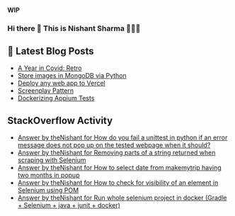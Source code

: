 #### WIP
### Hi there 👋  This is Nishant Sharma 🧑🏼‍🎤

## 📕 Latest Blog Posts
<!-- BLOG-POST-LIST:START -->
- [A Year in Covid: Retro](https://thenishant3.medium.com/a-year-in-covid-retro-632bf6cdf1c7?source=rss-97b0bdcd7e66------2)
- [Store images in MongoDB via Python](https://dev.to/thenishant/store-images-in-mongodb-via-python-2g73)
- [Deploy any web app to Vercel](https://dev.to/thenishant/deploy-any-web-app-to-vercel-1ka8)
- [Screenplay Pattern](https://medium.com/testvagrant/screenplay-pattern-3490c7f0c23c?source=rss-97b0bdcd7e66------2)
- [Dockerizing Appium Tests](https://medium.com/testvagrant/dockerizing-appium-tests-c9696809afec?source=rss-97b0bdcd7e66------2)
<!-- BLOG-POST-LIST:END -->


## StackOverflow Activity
<!-- STACKOVERFLOW:START -->
- [Answer by theNishant for How do you fail a unittest in python if an error message does not pop up on the tested webpage when it should?](https://stackoverflow.com/questions/68548775/how-do-you-fail-a-unittest-in-python-if-an-error-message-does-not-pop-up-on-the/68550413#68550413)
- [Answer by theNishant for Removing parts of a string returned when scraping with Selenium](https://stackoverflow.com/questions/68550003/removing-parts-of-a-string-returned-when-scraping-with-selenium/68550156#68550156)
- [Answer by theNishant for How to select date from makemytrip having two months in popup](https://stackoverflow.com/questions/68544732/how-to-select-date-from-makemytrip-having-two-months-in-popup/68545656#68545656)
- [Answer by theNishant for How to check for visibility of an element in Selenium using POM](https://stackoverflow.com/questions/68528997/how-to-check-for-visibility-of-an-element-in-selenium-using-pom/68529091#68529091)
- [Answer by theNishant for Run whole selenium project in docker (Gradle + Selenium + java + junit + docker)](https://stackoverflow.com/questions/68528409/run-whole-selenium-project-in-docker-gradle-selenium-java-junit-docker/68528550#68528550)
<!-- STACKOVERFLOW:END -->
